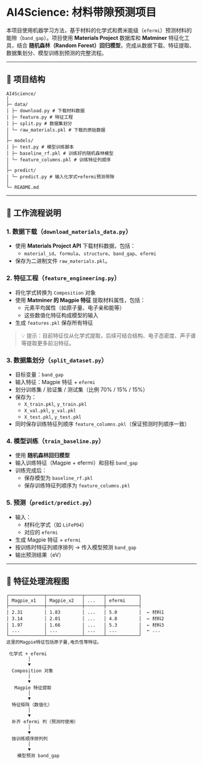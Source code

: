 # AI4Science: 材料带隙预测项目

本项目使用机器学习方法，基于材料的化学式和费米能级（`efermi`）预测材料的能隙（`band_gap`）。项目使用 **Materials Project** 数据库和 **Matminer** 特征化工具，结合 **随机森林（Random Forest）回归模型**，完成从数据下载、特征提取、数据集划分、模型训练到预测的完整流程。

---

## 🔹 项目结构
```
AI4Science/
│
├─ data/
│ ├─ download.py # 下载材料数据
│ ├─ feature.py # 特征工程
│ ├─ split.py # 数据集划分
│ └─ raw_materials.pkl # 下载的原始数据
│
├─ models/
│ ├─ test.py # 模型训练脚本
│ ├─ baseline_rf.pkl # 训练好的随机森林模型
│ └─ feature_columns.pkl # 训练特征列顺序
│
├─ predict/
│ └─ predict.py # 输入化学式+efermi预测带隙
│
└─ README.md
```

---

## 🔹 工作流程说明

### 1. 数据下载（`download_materials_data.py`）
- 使用 **Materials Project API** 下载材料数据，包括：
  - `material_id`、`formula`、`structure`、`band_gap`、`efermi`  
- 保存为二进制文件 `raw_materials.pkl`。

### 2. 特征工程（`feature_engineering.py`）
- 将化学式转换为 `Composition` 对象  
- 使用 **Matminer 的 Magpie 特征** 提取材料属性，包括：
  - 元素平均属性（如原子量、电子亲和能等）  
  - 这些数值化特征构成模型的输入  
- 生成 `features.pkl` 保存所有特征

> 💡 提示：目前特征仅从化学式提取，后续可结合结构、电子态密度、声子谱等提取更多前沿特征。

### 3. 数据集划分（`split_dataset.py`）
- 目标变量：`band_gap`  
- 输入特征：Magpie 特征 + `efermi`  
- 划分训练集 / 验证集 / 测试集（比例 70% / 15% / 15%）  
- 保存为：
  - `X_train.pkl`, `y_train.pkl`  
  - `X_val.pkl`, `y_val.pkl`  
  - `X_test.pkl`, `y_test.pkl`  
- 同时保存训练特征列顺序 `feature_columns.pkl`（保证预测时列顺序一致）

### 4. 模型训练（`train_baseline.py`）
- 使用 **随机森林回归模型**  
- 输入训练特征（Magpie + efermi）和目标 `band_gap`  
- 训练完成后：
  - 保存模型为 `baseline_rf.pkl`  
  - 保存训练特征列顺序为 `feature_columns.pkl`

### 5. 预测（`predict/predict.py`）
- 输入：
  - 材料化学式（如 `LiFePO4`）  
  - 对应的 `efermi`  
- 生成 Magpie 特征 + `efermi`  
- 按训练时特征列顺序排列 → 传入模型预测 `band_gap`  
- 输出预测结果（eV）

---

## 🔹 特征处理流程图
```
┌─────────────┬─────────────┬───────┬────────────┐
│ Magpie_x1   │ Magpie_x2   │ ...   │ efermi     │
├─────────────┼─────────────┼───────┼────────────┤
│ 2.31        │ 1.83        │ ...   │ 5.0        │  ← 材料1
│ 3.14        │ 2.01        │ ...   │ 4.8        │  ← 材料2
│ 1.97        │ 1.66        │ ...   │ 5.3        │  ← 材料3
│ ...         │ ...         │ ...   │ ...        │  ← ...
└─────────────┴─────────────┴───────┴────────────┘
这里的Magpie特征包括原子量,电负性等特征。
```
```text
 化学式 + efermi
        │
        ▼
  Composition 对象
        │
        ▼
   Magpie 特征提取
        │
        ▼
  特征矩阵（数值化）
        │
        ▼
  补齐 efermi 列（预测时使用）
        │
        ▼
  按训练顺序排列列
        │
        ▼
    模型预测 band_gap
```